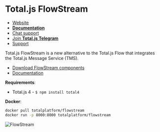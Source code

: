 # Total.js FlowStream

- [Website](https://www.totaljs.com/flowstream/)
- [__Documentation__](https://docs.totaljs.com/total4/5aed1001bj51c/)
- [Chat support](https://platform.totaljs.com/?open=messenger)
- [Join __Total.js Telegram__](https://t.me/totalplatform)
- [Support](https://www.totaljs.com/support/)

Total.js FlowStream is a new alternative to the Total.js Flow that integrates the Total.js Message Service (TMS).

- [Download FlowStream components](https://github.com/totaljs/flowstreamcomponents)
- [Documentation](https://docs.totaljs.com/)

__Requirements__:

- Total.js 4 - `$ npm install total4`

__Docker__:

```bash
docker pull totalplatform/flowstream
docker run -p 8000:8000 totalplatform/flowstream
````

![FlowStream](https://cdn.totaljs.com/images/flowstream.png)